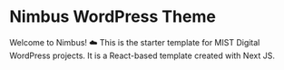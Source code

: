 # Nimbus WordPress Theme

Welcome to Nimbus! ☁️ This is the starter template for MIST Digital WordPress projects. It is a React-based template created with Next JS.
